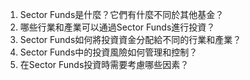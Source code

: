 

1. Sector Funds是什麼？它們有什麼不同於其他基金？
2. 哪些行業和產業可以通過Sector Funds進行投資？
3. Sector Funds如何將投資資金分配給不同的行業和產業？
4. Sector Funds中的投資風險如何管理和控制？
5. 在Sector Funds投資時需要考慮哪些因素？